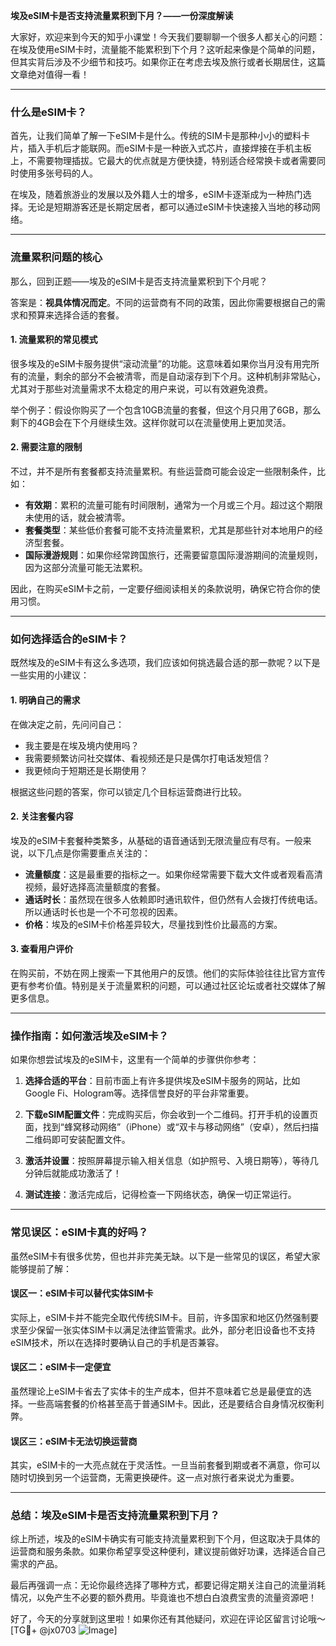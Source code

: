 **埃及eSIM卡是否支持流量累积到下月？——一份深度解读**

大家好，欢迎来到今天的知乎小课堂！今天我们要聊聊一个很多人都关心的问题：在埃及使用eSIM卡时，流量能不能累积到下个月？这听起来像是个简单的问题，但其实背后涉及不少细节和技巧。如果你正在考虑去埃及旅行或者长期居住，这篇文章绝对值得一看！

---

### **什么是eSIM卡？**

首先，让我们简单了解一下eSIM卡是什么。传统的SIM卡是那种小小的塑料卡片，插入手机后才能联网。而eSIM卡是一种嵌入式芯片，直接焊接在手机主板上，不需要物理插拔。它最大的优点就是方便快捷，特别适合经常换卡或者需要同时使用多张号码的人。

在埃及，随着旅游业的发展以及外籍人士的增多，eSIM卡逐渐成为一种热门选择。无论是短期游客还是长期定居者，都可以通过eSIM卡快速接入当地的移动网络。

---

### **流量累积问题的核心**

那么，回到正题——埃及的eSIM卡是否支持流量累积到下个月呢？

答案是：**视具体情况而定**。不同的运营商有不同的政策，因此你需要根据自己的需求和预算来选择合适的套餐。

#### **1. 流量累积的常见模式**
很多埃及的eSIM卡服务提供“滚动流量”的功能。这意味着如果你当月没有用完所有的流量，剩余的部分不会被清零，而是自动滚存到下个月。这种机制非常贴心，尤其对于那些对流量需求不太稳定的用户来说，可以有效避免浪费。

举个例子：假设你购买了一个包含10GB流量的套餐，但这个月只用了6GB，那么剩下的4GB会在下个月继续生效。这样你就可以在流量使用上更加灵活。

#### **2. 需要注意的限制**
不过，并不是所有套餐都支持流量累积。有些运营商可能会设定一些限制条件，比如：

- **有效期**：累积的流量可能有时间限制，通常为一个月或三个月。超过这个期限未使用的话，就会被清零。
- **套餐类型**：某些低价套餐可能不支持流量累积，尤其是那些针对本地用户的经济型套餐。
- **国际漫游规则**：如果你经常跨国旅行，还需要留意国际漫游期间的流量规则，因为这部分流量可能无法累积。

因此，在购买eSIM卡之前，一定要仔细阅读相关的条款说明，确保它符合你的使用习惯。

---

### **如何选择适合的eSIM卡？**

既然埃及的eSIM卡有这么多选项，我们应该如何挑选最合适的那一款呢？以下是一些实用的小建议：

#### **1. 明确自己的需求**
在做决定之前，先问问自己：
- 我主要是在埃及境内使用吗？
- 我需要频繁访问社交媒体、看视频还是只是偶尔打电话发短信？
- 我更倾向于短期还是长期使用？

根据这些问题的答案，你可以锁定几个目标运营商进行比较。

#### **2. 关注套餐内容**
埃及的eSIM卡套餐种类繁多，从基础的语音通话到无限流量应有尽有。一般来说，以下几点是你需要重点关注的：
- **流量额度**：这是最重要的指标之一。如果你经常需要下载大文件或者观看高清视频，最好选择高流量额度的套餐。
- **通话时长**：虽然现在很多人依赖即时通讯软件，但仍然有人会拨打传统电话。所以通话时长也是一个不可忽视的因素。
- **价格**：埃及的eSIM卡价格差异较大，尽量找到性价比最高的方案。

#### **3. 查看用户评价**
在购买前，不妨在网上搜索一下其他用户的反馈。他们的实际体验往往比官方宣传更有参考价值。特别是关于流量累积的问题，可以通过社区论坛或者社交媒体了解更多信息。

---

### **操作指南：如何激活埃及eSIM卡？**

如果你想尝试埃及的eSIM卡，这里有一个简单的步骤供你参考：

1. **选择合适的平台**：目前市面上有许多提供埃及eSIM卡服务的网站，比如Google Fi、Hologram等。选择信誉良好的平台非常重要。
   
2. **下载eSIM配置文件**：完成购买后，你会收到一个二维码。打开手机的设置页面，找到“蜂窝移动网络”（iPhone）或“双卡与移动网络”（安卓），然后扫描二维码即可安装配置文件。

3. **激活并设置**：按照屏幕提示输入相关信息（如护照号、入境日期等），等待几分钟后就能成功激活了！

4. **测试连接**：激活完成后，记得检查一下网络状态，确保一切正常运行。

---

### **常见误区：eSIM卡真的好吗？**

虽然eSIM卡有很多优势，但也并非完美无缺。以下是一些常见的误区，希望大家能够提前了解：

#### **误区一：eSIM卡可以替代实体SIM卡**
实际上，eSIM卡并不能完全取代传统SIM卡。目前，许多国家和地区仍然强制要求至少保留一张实体SIM卡以满足法律监管需求。此外，部分老旧设备也不支持eSIM技术，所以在选择时要确认自己的手机是否兼容。

#### **误区二：eSIM卡一定便宜**
虽然理论上eSIM卡省去了实体卡的生产成本，但并不意味着它总是最便宜的选择。一些高端套餐的价格甚至高于普通SIM卡。因此，还是要结合自身情况权衡利弊。

#### **误区三：eSIM卡无法切换运营商**
其实，eSIM卡的一大亮点就在于灵活性。一旦当前套餐到期或者不满意，你可以随时切换到另一个运营商，无需更换硬件。这一点对旅行者来说尤为重要。

---

### **总结：埃及eSIM卡是否支持流量累积到下月？**

综上所述，埃及的eSIM卡确实有可能支持流量累积到下个月，但这取决于具体的运营商和服务条款。如果你希望享受这种便利，建议提前做好功课，选择适合自己需求的产品。

最后再强调一点：无论你最终选择了哪种方式，都要记得定期关注自己的流量消耗情况，以免产生不必要的额外费用。毕竟谁也不想白白浪费宝贵的流量资源吧！

好了，今天的分享就到这里啦！如果你还有其他疑问，欢迎在评论区留言讨论哦～[TG💪+ @jx0703 ![Image](https://github.com/user-attachments/assets/dbca1d08-cadb-493c-b0ec-ad6f7a83f270)]